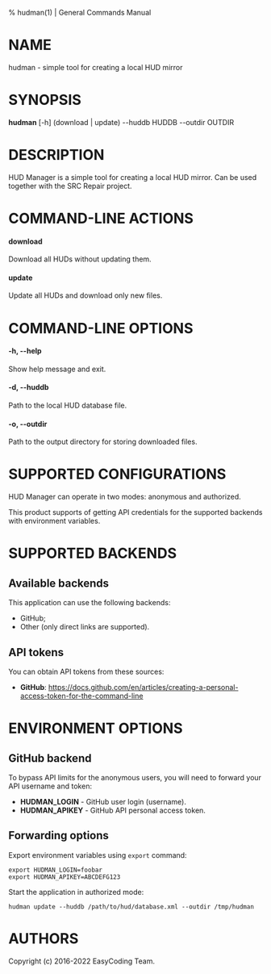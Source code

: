 % hudman(1) | General Commands Manual

# NAME

hudman - simple tool for creating a local HUD mirror

# SYNOPSIS

**hudman** \[-h\] (download | update) \-\-huddb HUDDB \-\-outdir OUTDIR

# DESCRIPTION

HUD Manager is a simple tool for creating a local HUD mirror. Can be used together with the SRC Repair project.

# COMMAND-LINE ACTIONS

#### download
Download all HUDs without updating them.

#### update
Update all HUDs and download only new files.

# COMMAND-LINE OPTIONS

#### -h, \-\-help
Show help message and exit.

#### -d, \-\-huddb
Path to the local HUD database file.

#### -o, \-\-outdir
Path to the output directory for storing downloaded files.

# SUPPORTED CONFIGURATIONS

HUD Manager can operate in two modes: anonymous and authorized.

This product supports of getting API credentials for the supported backends with environment variables.

# SUPPORTED BACKENDS

## Available backends

This application can use the following backends:

  * GitHub;
  * Other (only direct links are supported).

## API tokens

You can obtain API tokens from these sources:

  * **GitHub**: https://docs.github.com/en/articles/creating-a-personal-access-token-for-the-command-line

# ENVIRONMENT OPTIONS

## GitHub backend

To bypass API limits for the anonymous users, you will need to forward your API username and token:

  * **HUDMAN_LOGIN** - GitHub user login (username).
  * **HUDMAN_APIKEY** - GitHub API personal access token.

## Forwarding options

Export environment variables using `export` command:

```
export HUDMAN_LOGIN=foobar
export HUDMAN_APIKEY=ABCDEFG123
```

Start the application in authorized mode:

```
hudman update --huddb /path/to/hud/database.xml --outdir /tmp/hudman
```

# AUTHORS

Copyright (c) 2016-2022 EasyCoding Team.
